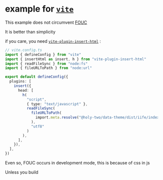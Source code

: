 # example for [`vite`](https://vitejs.dev/)

This example does not circumvent [FOUC](https://en.wikipedia.org/wiki/Flash_of_unstyled_content)

It is better than simplicity

if you care, you need [`vite-plugin-insert-html`](https://github.com/NotWoods/vite-plugin-insert-html) :

```ts
// vite.config.ts
import { defineConfig } from "vite"
import { insertHtml as insert, h } from "vite-plugin-insert-html"
import { readFileSync } from "node:fs"
import { fileURLToPath } from "node:url"

export default defineConfig({
  plugins: [
    insert({
      head: [
        h(
          "script",
          { type: "text/javascript" },
          readFileSync(
            fileURLToPath(
              import.meta.resolve("@holy-two/data-theme/dist/iife/index.js")
            ),
            "utf8"
          )
        ),
      ],
    }),
  ],
})
```

Even so, FOUC occurs in development mode, this is because of css in js

Unless you build
